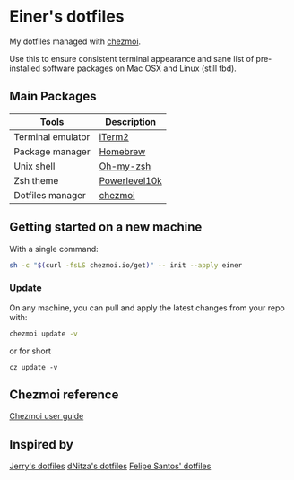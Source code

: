 # Einer's dotfiles

My dotfiles managed with [chezmoi](https://www.chezmoi.io/).

Use this to ensure consistent terminal appearance and sane list of pre-installed software packages on Mac OSX and Linux (still tbd).

## Main Packages

| Tools             | Description                                                                                         |
| ----------------- | --------------------------------------------------------------------------------------------------- |
| Terminal emulator | [iTerm2](https://iterm2.com/)                                                                       |
| Package manager   | [Homebrew](https://brew.sh/)                                                                        |
| Unix shell        | [Oh-my-zsh](https://github.com/ohmyzsh/ohmyzsh/wiki/Installing-ZSH)                                   |
| Zsh theme         | [Powerlevel10k](https://github.com/romkatv/powerlevel10k)                                           |
| Dotfiles manager  | [chezmoi](https://chezmoi.io/)                                                                      |

## Getting started on a new machine
With a single command:

```sh
sh -c "$(curl -fsLS chezmoi.io/get)" -- init --apply einer
```

### Update

On any machine, you can pull and apply the latest changes from your repo with:

```sh
chezmoi update -v
```

or for short

```
cz update -v
```

## Chezmoi reference

[Chezmoi user guide](https://www.chezmoi.io/user-guide/command-overview/)

## Inspired by
[Jerry's dotfiles](https://github.com/ngshiheng/dotfiles)
[dNitza's dotfiles](https://github.com/dNitza/dotfiles)
[Felipe Santos' dotfiles](https://github.com/felipecrs/dotfiles)
